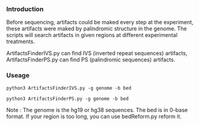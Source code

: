 ### Introduction

Before sequencing, artifacts could be maked every step at the experiment, these artifacts were maked by palindromic structure in the genome. The scripts will search artifacts in given regions at different experimental treatments. 

ArtifactsFinderIVS.py can find IVS (inverted repeat sequences) artifacts, ArtifactsFinderPS.py can find PS (palindromic sequences) artifacts.

### Useage

	python3 ArtifactsFinderIVS.py -g genome -b bed

	python3 ArtifactsFinderPS.py -g genome -b bed
	

Note : The genome is the hg19 or hg38 sequences. The bed is in 0-base format. If your region is too long, you can use bedReform.py reform it.
